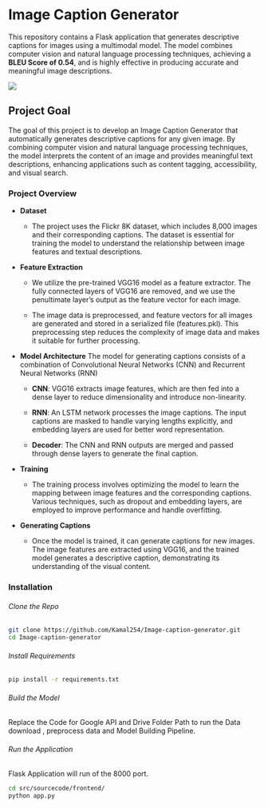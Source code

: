# Image Caption Generator
This repository contains a Flask application that generates descriptive captions for images using a multimodal model. The model combines computer vision and natural language processing techniques, achieving a **BLEU Score of 0.54**, and is highly effective in producing accurate and meaningful image descriptions.

![](https://cdn.prod.website-files.com/665da55791fb821ae329876a/66dfcbe7f493a95c49bfb663_Screenshot%202024-09-10%20084401-p-500.png)

## Project Goal
The goal of this project is to develop an Image Caption Generator that automatically generates descriptive captions for any given image. By combining computer vision and natural language processing techniques, the model interprets the content of an image and provides meaningful text descriptions, enhancing applications such as content tagging, accessibility, and visual search.


### Project Overview
+ **Dataset**
	+ The project uses the Flickr 8K dataset, which includes 8,000 images and their corresponding captions. The dataset is essential for training the model to understand the relationship between image features and textual descriptions.

+ **Feature Extraction**
	+ We utilize the pre-trained VGG16 model as a feature extractor. The fully connected layers of VGG16 are removed, and we use the penultimate layer’s output as the feature vector for each image.

	+ The image data is preprocessed, and feature vectors for all images are generated and stored in a serialized file (features.pkl). This preprocessing step reduces the complexity of image data and makes it suitable for further processing.

+ **Model Architecture**
     The model for generating captions consists of a combination of Convolutional Neural      Networks (CNN) and Recurrent Neural Networks (RNN)
	+ **CNN**: VGG16 extracts image features, which are then fed into a dense layer to reduce dimensionality and introduce non-linearity.

	+ **RNN**: An LSTM network processes the image captions. The input captions are masked to handle varying lengths explicitly, and embedding layers are used for better word representation.
	+ **Decoder**: The CNN and RNN outputs are merged and passed through dense layers to generate the final caption.

+ **Training**
	+ The training process involves optimizing the model to learn the mapping between image features and the corresponding captions. Various techniques, such as dropout and embedding layers, are employed to improve performance and handle overfitting.

+ **Generating Captions**
	+ Once the model is trained, it can generate captions for new images. The image features are extracted using VGG16, and the trained model generates a descriptive caption, demonstrating its understanding of the visual content.


### Installation

###### Clone the Repo
```bash
git clone https://github.com/Kamal254/Image-caption-generator.git
cd Image-caption-generator
```

###### Install Requirements
```bash
pip install -r requirements.txt
```

###### Build the Model
Replace the Code for Google API and Drive Folder Path to run the Data download , preprocess data and  Model Building Pipeline. 


###### Run the Application
Flask Application will run of the 8000 port.
```bash
cd src/sourcecode/frontend/
python app.py
```
